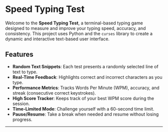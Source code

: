 # Speed Typing Test

Welcome to the **Speed Typing Test**, a terminal-based typing game designed to measure and improve your typing speed, accuracy, and consistency. This project uses Python and the `curses` library to create a dynamic and interactive text-based user interface.

## Features
- **Random Text Snippets**: Each test presents a randomly selected line of text to type.
- **Real-Time Feedback**: Highlights correct and incorrect characters as you type.
- **Performance Metrics**: Tracks Words Per Minute (WPM), accuracy, and streak (consecutive correct keystrokes).
- **High Score Tracker**: Keeps track of your best WPM score during the session.
- **Time-Limited Mode**: Challenge yourself with a 60-second time limit.
- **Pause/Resume**: Take a break when needed and resume without losing progress.

---
